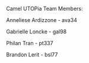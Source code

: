 Camel UTOPia Team Members:

Anneliese Ardizzone - ava34

Gabrielle Loncke - gal98

Philan Tran - pt337

Brandon Lerit - bsl77